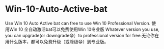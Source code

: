# Win-10-Auto-Active-bat
Use Win 10 Auto Active bat can free to use Win 10 Professional Version. 使用Win 10 全自动激活bat可以免费使用Win 10专业版
Whatever version you use, you can upgrade(or downgrade😁）to professional version for free.无论你在用什么版本，都可以免费升级（或降级😁）到专业版。
